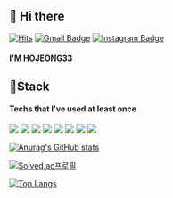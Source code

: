 ## 👋 Hi there 
[![Hits](https://hits.seeyoufarm.com/api/count/incr/badge.svg?url=https%3A%2F%2Fgithub.com%2Fqkrehdwns96&count_bg=%2379C83D&title_bg=%23555555&icon=&icon_color=%23E7E7E7&title=hits&edge_flat=false)](https://hits.seeyoufarm.com)
[![Gmail Badge](https://img.shields.io/badge/Gmail-D14836?style=flat&logo=Gmail&logoColor=white)](mailto:junzzamg9@gmail.com)
[![Instagram Badge](https://img.shields.io/badge/Instagram-E4405F?style=flat&logo=Instagram&logoColor=white)](https://www.instagram.com/dong_8_2_ya)
#### I'M HOJEONG33 
## 🔧Stack
#### Techs that I've used at least once
<img src="https://img.shields.io/badge/Python-3766AB?style=flat-square&logo=Python&logoColor=white"/></a>
<img src="https://img.shields.io/badge/Vue.js-4FC08D?style=flat-square&logo=Unity&logoColor=black"/>
<img src="https://img.shields.io/badge/HTML5-E34F26?style=flat-square&logo=HTML5&logoColor=green"/>
<img src="https://img.shields.io/badge/CSS3-1572B6?style=flat-square&logo=HTML5&logoColor=BLUE"/>
<img src="https://img.shields.io/badge/Unreal Engine-313131?style=flat-square&logo=Unreal Engine&logoColor=white"/>
<img src="https://img.shields.io/badge/Blender-F5792A?style=flat-square&logo=Blender&logoColor=yellow"/>
<img src="https://img.shields.io/badge/C sharp-239120?style=flat-square&logo=C sharp&logoColor=orange"/>
<img src="https://img.shields.io/badge/JavaScript-F7DF1E?style=flat-square&logo=JavaScript&logoColor=yellow"/>

[![Anurag's GitHub stats](https://github-readme-stats.vercel.app/api?username=Dong-8&show_icons=true&theme=radical)](https://github.com/anuraghazra/github-readme-stats)

[![Solved.ac프로필](http://mazassumnida.wtf/api/v2/generate_badge?boj=qkrehdwns96)](https://solved.ac/qkrehdwns96)   

[![Top Langs](https://github-readme-stats.vercel.app/api/top-langs/?username=Dong-8&layout=compact)](https://github.com/anuraghazra/github-readme-stats)

